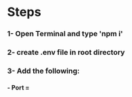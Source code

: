 # Steps

### 1- Open Terminal and type 'npm i'
### 2- create .env file in root directory
### 3- Add the following:
   #### - Port = <Your Port>
